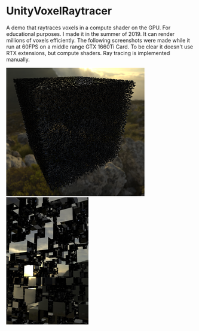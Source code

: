 # UnityVoxelRaytracer
A demo that raytraces voxels in a compute shader on the GPU. For educational purposes. I made it in the summer of 2019. It can render millions of voxels efficiently. The following screenshots were made while it run at 60FPS on a middle range GTX 1660Ti Card. To be clear it doesn't use RTX extensions, but compute shaders. Ray tracing is implemented manually.

![Screenshot 1](https://raw.githubusercontent.com/janekb04/UnityVoxelRaytracer/main/showcase1.png)
![Screenshot 2](https://raw.githubusercontent.com/janekb04/UnityVoxelRaytracer/main/showcase2.png)
